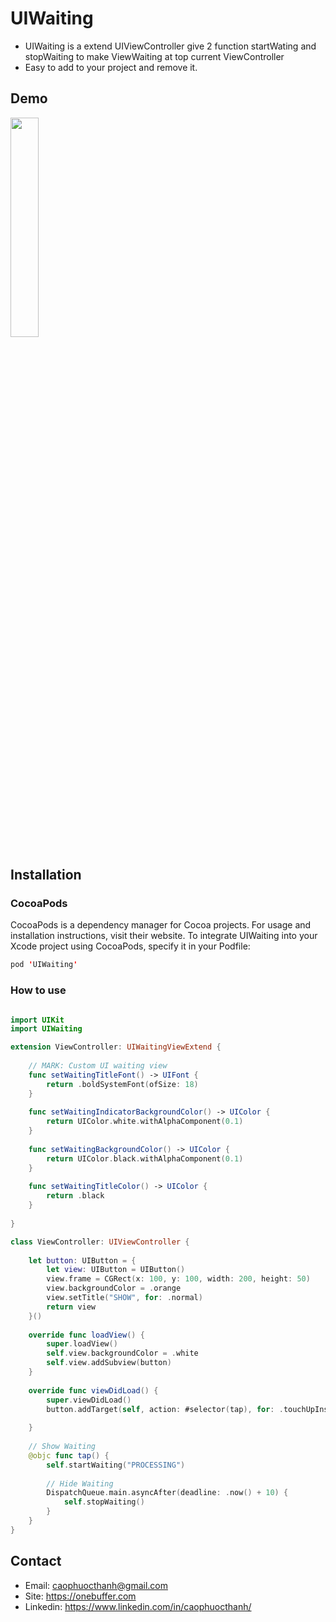 # UIWaiting
- UIWaiting is a extend UIViewController give 2 function startWating and stopWaiting to make ViewWaiting at top current ViewController
- Easy to add to your project and remove it. 

## Demo
<img src="https://github.com/onebuffer/UIWaiting/blob/master/Resources/Demo.png" width="30%">

## Installation

### CocoaPods
CocoaPods is a dependency manager for Cocoa projects. For usage and installation instructions, visit their website. To integrate UIWaiting into your Xcode project using CocoaPods, specify it in your Podfile:

```swift
pod 'UIWaiting'
```

### How to use

```swift

import UIKit
import UIWaiting

extension ViewController: UIWaitingViewExtend {
    
    // MARK: Custom UI waiting view
    func setWaitingTitleFont() -> UIFont {
        return .boldSystemFont(ofSize: 18)
    }
    
    func setWaitingIndicatorBackgroundColor() -> UIColor {
        return UIColor.white.withAlphaComponent(0.1)
    }
    
    func setWaitingBackgroundColor() -> UIColor {
        return UIColor.black.withAlphaComponent(0.1)
    }
    
    func setWaitingTitleColor() -> UIColor {
        return .black
    }
    
}

class ViewController: UIViewController {
    
    let button: UIButton = {
        let view: UIButton = UIButton()
        view.frame = CGRect(x: 100, y: 100, width: 200, height: 50)
        view.backgroundColor = .orange
        view.setTitle("SHOW", for: .normal)
        return view
    }()
    
    override func loadView() {
        super.loadView()
        self.view.backgroundColor = .white
        self.view.addSubview(button)
    }
    
    override func viewDidLoad() {
        super.viewDidLoad()
        button.addTarget(self, action: #selector(tap), for: .touchUpInside)
        
    }
    
    // Show Waiting
    @objc func tap() {
        self.startWaiting("PROCESSING")
        
        // Hide Waiting
        DispatchQueue.main.asyncAfter(deadline: .now() + 10) {
            self.stopWaiting()
        }
    }
}

```

## Contact
- Email: caophuocthanh@gmail.com
- Site: https://onebuffer.com
- Linkedin: https://www.linkedin.com/in/caophuocthanh/
